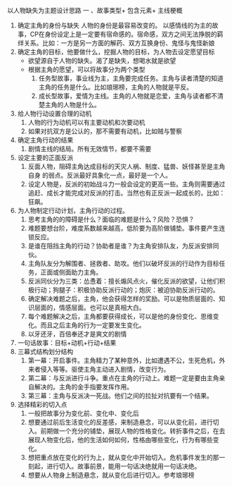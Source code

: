 
以人物缺失为主题设计思路
一 、故事类型+ 包含元素+ 主线梗概

1. 确定主角的身份与缺失
    人物的身份是最容易改变的。
        以感情线的为主的故事，CP在身份设定上是一定要有宿命感的。宿命感，双方之间无法挣脱的羁绊关系。比如：一方是另一方面的解药、双方互换身份、鬼怪与鬼怪新娘
2. 确定主角的目标，他要做什么，挖掘人物的目标，为人物去设定愿望目标
    * 欲望源自于人物的缺失。渴了是缺失，想喝水就是欲望
    * 根据主角的愿望，可以将故事分为两个类型
        1. 任务型故事，事业线为主，主角要完成任务。主角与读者清楚的知道主角的任务是什么。比如琅琊榜，主角的人物就是平反。
        2. 成长型故事，爱情为主线。主角的人物就是恋爱，主角与读者都不清楚主角的人物是什么。
3. 给人物行动设置合理的动机
    1. 人物的行为动机可以有主要动机和次要动机
    2. 如果对抗双方是公认的，那不需要有动机，比如贼与警察
4. 确定主角行动的结果
    1. 剧情主线的结局。所有无效情节，都要不需要
5. 设定主要的正面反派
    1. 反面人物，阻碍主角达成目标的天灾人祸、制度、猛兽、妖怪甚至是主角自身 的弱点。反派最好具象化一点，最好是一个人。
    2. 设定人物是，反派的初始战斗力一般会设定的更高一些。主角则需要通过追赶、成长才能完成对反派的打击。当然也有正反派一起成长的，比如：狂飙。
6. 为人物制定行动计划，主角行动的过程。
    1. 思考主角的的障碍是什么？面临的难题是什么？风险？恐惧？
    2. 难题要想台阶，难度系数越来越高，低阶要为高阶做铺垫。事件要产生连锁反应。
    3. 是谁在阻挡主角的行动？协助者是谁？为主角安排队友，为反派安排同伙。
    4. 主角队友分为解围者、拯救者、助攻。他们以破坏反派的行动作为目标任务，正面或侧面助力主角。
    5. 反派同伙分为三类：怂恿着：擅长煽风点火，催化反派的欲望，让他们积极行动；狗腿子：积极协助反派行动的；炮灰：被迫协助反派行动的。
    6. 确定解决难题之后，主角，他会获得怎样的奖励。可以是物质层面的、知识层面的，情感层面。也可以是真相大白。
    7. 每个难题解决之后，主角都要获得成长，可以是他的身份变化、思维变化。而且之后主角的行为一定要发生变化。
    8. 以牙还牙，百倍奉还才是爽文的剧情
7. 一句话故事：目标+动机+行动+结果
8. 三幕式结构划分结构
    1. 第一幕：开启事件。主角精力了某种意外，比如遭遇不公，生死危机，外来者侵入等等。驱使主角主动进入剧情，改变行为。
    2. 第二幕：与反派进行斗争。重点在主角的行动上。难题一定是要由主角亲自解决的。主角的金手指要发挥作用。
    3. 第三幕：主角与反派决一死战。他们之间的拉扯对抗要有一个结果。
9. 选择精彩的切入点
    1. 一般把故事分为变化前、变化中、变化后
    2. 想要通过前后生活变化的反差感，来制造悬念，可以从变化前，进行切入。前期做一个充分的铺垫，展现人物的性格变化。转折事件之后，在去展现人物变化后，他的生活如何如何，性格由哪些变化，行为有哪些变化。
    3. 想把重点放在变化的行为上，就从变化中开始切入。危机事件发生的那一刻起，进行切入。故事前景，能用一句话决绝就用一句话决绝。
    4. 想要从人物身上制造悬念，就从变化后进行切入。参考琅琊榜